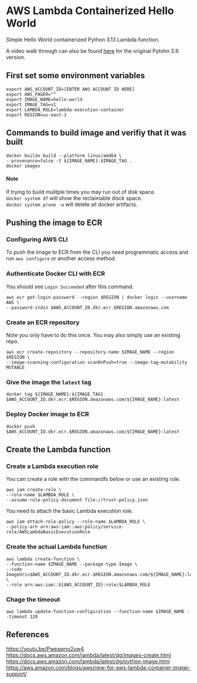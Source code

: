 # AWS Lambda Containerized Hello World
Simple Hello World containerized Python 3.13 Lambda function.

A video walk through can also be found [here](https://youtu.be/Pweawno2uw4) for the 
original Pytohn 3.9 version.

## First set some environment variables
```shell
export AWS_ACCOUNT_ID=[ENTER AWS ACCOUNT ID HERE]
export AWS_PAGER=""
export IMAGE_NAME=hello-world
export IMAGE_TAG=v1
export LAMBDA_ROLE=lambda-execution-container
export REGION=us-east-1
```

## Commands to build image and verifiy that it was built
```shell
docker buildx build --platform linux/amd64 \
--provenance=false -t ${IMAGE_NAME}:$IMAGE_TAG .
docker images 
```

#### Note
If trying to build mulitple times you may run out of disk space.   
`docker system df` will show the reclaimable disck space.   
`docker system prune -a` will delete all docker artifacts.   

## Pushing the image to ECR
### Configuring AWS CLI
To push the image to ECR from the CLI you need programmatic access and run `aws configure` 
or another access method.

### Authenticate Docker CLI with ECR
You should see `Login Succeeded` after this command.
```shell
aws ecr get-login-password --region $REGION | docker login --username AWS \
--password-stdin $AWS_ACCOUNT_ID.dkr.ecr.$REGION.amazonaws.com
```

### Create an ECR repository
Note you only have to do this once. You may also simply use an existing repo.
```shell
aws ecr create-repository --repository-name $IMAGE_NAME --region $REGION \
--image-scanning-configuration scanOnPush=true --image-tag-mutability MUTABLE
```

### Give the image the `latest` tag
```shell
docker tag ${IMAGE_NAME}:${IMAGE_TAG} $AWS_ACCOUNT_ID.dkr.ecr.$REGION.amazonaws.com/${IMAGE_NAME}:latest
```

### Deploy Docker image to ECR
```shell 
docker push $AWS_ACCOUNT_ID.dkr.ecr.$REGION.amazonaws.com/${IMAGE_NAME}:latest
```

## Create the Lambda function

### Create a Lambda execution role
You can create a role with the commandfs below or use an existing role.
```shell
aws iam create-role \
--role-name $LAMBDA_ROLE \
--assume-role-policy-document file://trust-policy.json
```
You need to attach the basic Lambda execution role.
```shell
aws iam attach-role-policy --role-name $LAMBDA_ROLE \
--policy-arn arn:aws:iam::aws:policy/service-role/AWSLambdaBasicExecutionRole
```

### Create the actual Lambda function
```shell
aws lambda create-function \
--function-name $IMAGE_NAME --package-type Image \
--code ImageUri=$AWS_ACCOUNT_ID.dkr.ecr.$REGION.amazonaws.com/${IMAGE_NAME}:latest \
--role arn:aws:iam::${AWS_ACCOUNT_ID}:role/$LAMBDA_ROLE
```

### Chage the timeout
```shell
aws lambda update-function-configuration --function-name $IMAGE_NAME --timeout 120
```

## References
https://youtu.be/Pweawno2uw4   
https://docs.aws.amazon.com/lambda/latest/dg/images-create.html    
https://docs.aws.amazon.com/lambda/latest/dg/python-image.html    
https://aws.amazon.com/blogs/aws/new-for-aws-lambda-container-image-support/

